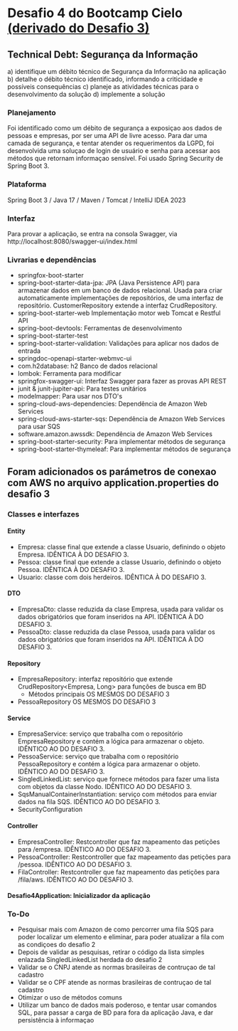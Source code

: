 # Desafio 4 do Bootcamp Cielo [(derivado do Desafio 3)](../desafio3/README.md)
## Technical Debt: Segurança da Informação
a) identifique um débito técnico de Segurança da Informação na aplicação
b) detalhe o débito técnico identificado, informando a criticidade e possíveis consequências
c) planeje as atividades técnicas para o desenvolvimento da solução
d) implemente a solução
### Planejamento
Foi identificado como um débito de segurança a exposiçao aos dados de pessoas e empresas, por ser uma API de livre acesso. Para dar uma camada de segurança, e tentar atender os requerimentos da LGPD, foi desenvolvida uma soluçao de login de usuário e senha para acessar aos métodos que retornam informaçao sensível. Foi usado Spring Security de Spring Boot 3.
### Plataforma
Spring Boot 3 / Java 17 / Maven / Tomcat / IntelliJ IDEA 2023
### Interfaz
Para provar a aplicação, se entra na consola Swagger, via http://localhost:8080/swagger-ui/index.html
### Livrarias e dependências
- springfox-boot-starter
- spring-boot-starter-data-jpa: JPA (Java Persistence API) para armazenar dados em um banco de dados relacional. Usada para criar automaticamente implementações de repositórios, de uma interfaz de repositório.
CustomerRepository extende a interfaz CrudRepository.
- spring-boot-starter-web Implementação motor web Tomcat e Restful API
- spring-boot-devtools: Ferramentas de desenvolvimento
- spring-boot-starter-test
- spring-boot-starter-validation: Validações para aplicar nos dados de entrada
- springdoc-openapi-starter-webmvc-ui
- com.h2database: h2 Banco de dados relacional
- lombok: Ferramenta para modificar
- springfox-swagger-ui: Interfaz Swagger para fazer as provas API REST
- junit & junit-jupiter-api: Para testes unitários
- modelmapper: Para usar nos DTO's
- spring-cloud-aws-dependencies: Dependência de Amazon Web Services
- spring-cloud-aws-starter-sqs: Dependência de Amazon Web Services para usar SQS
- software.amazon.awssdk: Dependência de Amazon Web Services
- spring-boot-starter-security: Para implementar métodos de segurança
- spring-boot-starter-thymeleaf: Para implementar métodos de segurança
## Foram adicionados os parámetros de conexao com AWS no arquivo application.properties do desafio 3
### Classes e interfazes
#### Entity
- Empresa: classe final que extende a classe Usuario, definindo o objeto Empresa. IDÊNTICA À DO DESAFIO 3.
- Pessoa: classe final que extende a classe Usuario, definindo o objeto Pessoa. IDÊNTICA À DO DESAFIO 3.
- Usuario: classe com dois herdeiros. IDÊNTICA À DO DESAFIO 3.
#### DTO
- EmpresaDto: classe reduzida da clase Empresa, usada para validar os dados obrigatórios que foram inseridos na API. IDÊNTICA À DO DESAFIO 3.
- PessoaDto: classe reduzida da clase Pessoa, usada para validar os dados obrigatórios que foram inseridos na API. IDÊNTICA À DO DESAFIO 3.

#### Repository
- EmpresaRepository: interfaz repositório que extende CrudRepository\<Empresa, Long\> para funções de busca em BD
  - Métodos principais OS MESMOS DO DESAFIO 3
- PessoaRepository OS MESMOS DO DESAFIO 3
#### Service
- EmpresaService: serviço que trabalha com o repositório EmpresaRepository e contém a lógica para armazenar o objeto. IDÊNTICO AO DO DESAFIO 3.
- PessoaService: serviço que trabalha com o repositório PessoaRepository e contém a lógica para armazenar o objeto. IDÊNTICO AO DO DESAFIO 3.
- SingledLinkedList: serviço que fornece métodos para fazer uma lista com objetos da classe Nodo. IDÊNTICO AO DO DESAFIO 3.
- SqsManualContainerInstantiation: serviço com métodos para enviar dados na fila SQS. IDÊNTICO AO DO DESAFIO 3.
- SecurityConfiguration

#### Controller
- EmpresaController: Restcontroller que faz mapeamento das petições para /empresa.  IDÊNTICO AO DO DESAFIO 3.
- PessoaController: Restcontroller que faz mapeamento das petições para /pessoa.  IDÊNTICO AO DO DESAFIO 3.
- FilaController: Restcontroller que faz mapeamento das petições para /fila/aws.  IDÊNTICO AO DO DESAFIO 3.
#### Desafio4Application: Inicializador da aplicação
### To-Do
- Pesquisar mais com Amazon de como percorrer uma fila SQS para poder localizar um elemento e eliminar, para poder atualizar a fila com as condiçoes do desafio 2
- Depois de validar as pesquisas, retirar o código da lista simples enlazada SingledLinkedList herdada do desafio 2
- Validar se o CNPJ atende as normas brasileiras de contruçao de tal cadastro
- Validar se o CPF atende as normas brasileiras de contruçao de tal cadastro
- Otimizar o uso de métodos comuns
- Utilizar um banco de dados mais poderoso, e tentar usar comandos SQL, para passar a carga de BD para fora da aplicação Java, e dar persistência à informaçao
